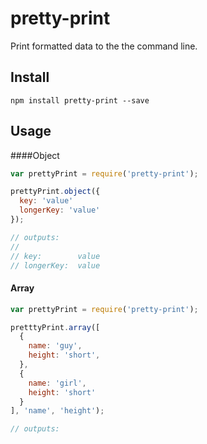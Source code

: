 pretty-print
============

Print formatted data to the the command line.

## Install

```
npm install pretty-print --save
```

## Usage

####Object

```javascript
var prettyPrint = require('pretty-print');

prettyPrint.object({
  key: 'value'
  longerKey: 'value'
});

// outputs:
//
// key:        value
// longerKey:  value
```

#### Array

```javascript
var prettyPrint = require('pretty-print');

pretttyPrint.array([
  {
    name: 'guy',
    height: 'short',
  },
  {
    name: 'girl',
    height: 'short'
  }
], 'name', 'height');

// outputs:
```
